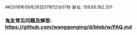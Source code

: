 ##2018年09月28日07时12分07秒 新址: 159.65.182.201
### 兔友常见问题及解答: https://github.com/wanggonging/d/blob/w/FAQ.md
